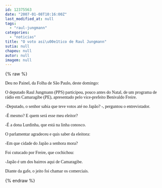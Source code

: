 ```yaml
---
id: 12375563
date: "2007-01-08T10:16:00Z"
last_modified_at: null
tags:
  - "raul-jungmann"
categories:
  - "noticias"
title: "O voto asi\u00e1tico de Raul Jungmann"
sutia: null
chapeu: null
autor: null
imagem: null
---
```

{% raw %}
<p><P><FONT face=Verdana>Deu no Painel, da Folha de São Paulo, deste domingo:</FONT></P></p>
<p><P><FONT face=Verdana>O deputado Raul Jungmann (PPS) participou, pouco antes do Natal, de um programa de rádio em Camaragibe (PE), apresentado pelo vice-prefeito Benivaldo Freire.</FONT></P></p>
<p><P><FONT face=Verdana>-Deputado, o senhor sabia que teve votos até no Japão? -, perguntou o entrevistador.</FONT></P></p>
<p><P><FONT face=Verdana>-É mesmo? E quem será esse meu eleitor?</FONT></P></p>
<p><P><FONT face=Verdana>-É a dona Lurdinha, que está na linha conosco.</FONT></P></p>
<p><P><FONT face=Verdana>O parlamentar agradeceu e quis saber da eleitora:</FONT></P></p>
<p><P><FONT face=Verdana>-Em que cidade do Japão a senhora mora?</FONT></P></p>
<p><P><FONT face=Verdana>Foi cutucado por Freire, que cochichou:</FONT></P></p>
<p><P><FONT face=Verdana>-Japão é um dos bairros aqui de Camaragibe.</FONT></P></p>
<p><P><FONT face=Verdana>Diante da gafe, o jeito foi chamar os comerciais.</FONT></P> </p>
{% endraw %}